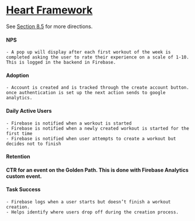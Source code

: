 # [Heart Framework](https://docs.google.com/presentation/d/1sFD5LBsgFg1o2OLPEOdqMxO5248AhKwhmHrn1zC6zEc/edit?usp=sharing)

See [Section 8.5](https://learn.zybooks.com/zybook/URICSC305Spring2025/chapter/8/section/5) for more directions.

#### NPS
    - A pop up will display after each first workout of the week is completed asking the user to rate their experience on a scale of 1-10. This is logged in the backend in Firebase.
#### Adoption
    - Account is created and is tracked through the create account button.  once authentication is set up the next action sends to google analytics.
#### Daily Active Users
    - Firebase is notified when a workout is started 
    - Firebase is notified when a newly created workout is started for the first time
    - Firebase is notified when user attempts to create a workout but decides not to finish
#### Retention 
#### CTR for an event on the Golden Path. This is done with Firebase Analytics custom event.

#### Task Success
    - Firebase logs when a user starts but doesn’t finish a workout creation.
    - Helps identify where users drop off during the creation process.
    
<!-- At least one other metric specific to your app. Example : 
    Average number of new ToDo tasks created per active user (those who login) each day reported daily for the past month; 
    this is a way to measure the extent to which users are actually using the app. -->

